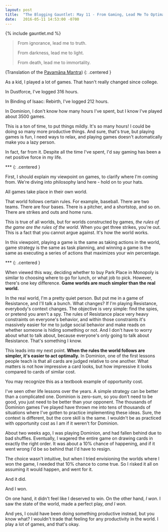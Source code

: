 ```yaml
---
layout: post
title:  "The Blogging Gauntlet: May 11 - From Gaming, Lead Me To Optimality"
date:   2016-05-11 14:53:00 -0700
---
```


{% include gauntlet.md %}

> From ignorance, lead me to truth.
>
> From darkness, lead me to light.
>
> From death, lead me to immortality.

(Translation of the [Pavamāna Mantra](https://en.wikipedia.org/wiki/Brihadaranyaka_Upanishad#Pavam.C4.81na_Mantra))
{: .centered }

As a kid, I played a lot of games. That hasn't really changed since
college.

In Dustforce, I've logged 316 hours.

In Binding of Isaac: Rebirth, I've logged 212 hours.

In Dominion, I don't know how many hours I've spent, but I know I've played
about 3500 games.

This is a ton of time, to put things mildly. It's so many hours! I
could be doing so many more
productive things. And sure, that's true, but playing games is fun, I need
ways to relax, and playing games doesn't automatically make you a lazy person.

In fact, far from it. Despite all the time I've spent, I'd say gaming has been
a net positive force in my life.

\*\*\*
{: .centered }

First, I should explain my viewpoint on games, to clarify where I'm coming
from. We're diving into philosophy land here - hold on to your hats.

All games take place in their own world.

That world follows certain rules. For example, baseball. There are two teams.
There are four bases. There is a pitcher, and a shortstop, and so on.
There are strikes and outs and home runs.

This is true of all worlds, but for worlds constructed by games, *the rules
of the game are the rules of the world*. When you get three strikes, you're
out. This is a fact that you cannot argue against. It's how the world
works.

In this viewpoint, playing a game is the same as taking actions in the world,
game strategy is the same as task planning, and winning
a game is the same as executing a series of actions that maximizes your
win percentage.

\*\*\*
{: .centered }

When viewed this way, deciding whether to buy Park Place in Monopoly
is similar to choosing where to go for lunch, or what job to pick. However, there's one
key difference. **Game worlds are much simpler than the real world.**

In the real world, I'm a pretty quiet person.
But put me in a game of Resistance, and I'll talk a bunch.
What changes? If I'm playing Resistance, everybody's context
changes. The objective is very simple: find the spies, or pretend you aren't
a spy. The rules of Resistance place very heavy constraints on everyone's
behavior, and within those constraints it's massively easier for me to
judge social behavior and make reads on whether someone is hiding
something or not. And I don't have to worry about what to talk about, because
everyone's only going to talk about Resistance. That's something I know.

This leads into my next point. **When the rules the world follows are simpler,
it's easier to act optimally.** In Dominion, one of the first lessons
people teach is that all cards are judged relative to one another.
What matters is not how impressive a card looks, but how impressive it looks
compared to cards of similar cost.

You may recognize this as a textbook example of opportunity cost.

I've seen other life lessons over the years. A simple strategy can be better
than a complicated one. Dominion is zero-sum, so you don't need to be good,
you just need to be better than your opponent.
The thousands of Dominion games I've played have thrown me into tens
of thousands of situations where I've gotten to practice implementing these
ideas. Sure, the context is different, but the core skill is the same. I wouldn't
be as practiced with opportunity cost as I am if it weren't for Dominion.

About two weeks ago, I was playing Dominion, and had fallen behind due to
bad shuffles. Eventually, I wagered the entire game on drawing cards in
exactly the right order. It was about a 10% chance of happening, and if it
went wrong I'd be so behind that I'd have to resign.

The choice wasn't intuitive, but when I tried envisioning the worlds where
I won the game, I needed that 10% chance to come true. So I risked it all
on assuming it would happen, and went for it.

And it did.

And I won.

On one hand, it didn't feel like I deserved to win. On the other hand,
*I won*. I saw the state of the world, made a perfect play, *and I won.*

And yes, I could have been doing something productive instead, but you know
what? I wouldn't trade that feeling for any productivity in the world.
I play a lot of games, and that's okay.
